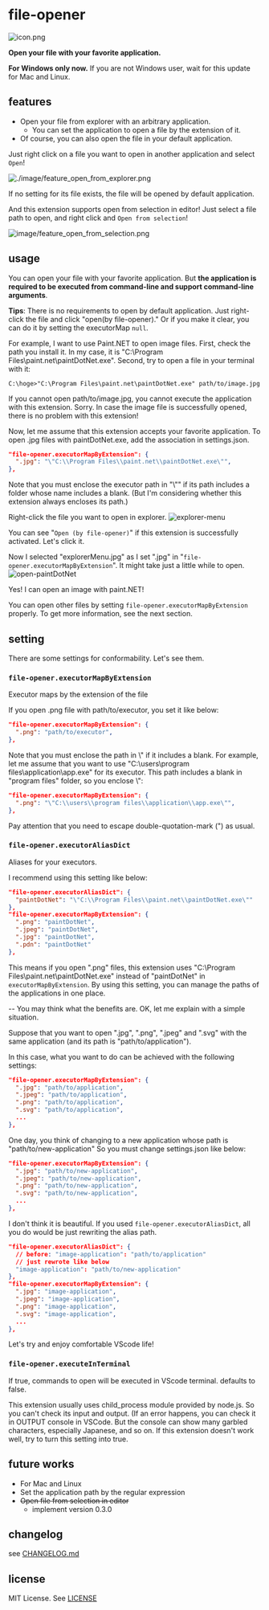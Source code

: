 # file-opener

![icon.png](image/icon.png)

**Open your file with your favorite application.**

**For Windows only now.** 
If you are not Windows user, wait for this update for Mac and Linux.

## features

- Open your file from explorer with an arbitrary application.
  - You can set the application to open a file by the extension of it.
- Of course, you can also open the file in your default application.

Just right click on a file you want to open in another application and select `Open`!

![./image/feature_open_from_explorer.png](./image/feature_open_from_explorer.png)

If no setting for its file exists, the file will be opened by default application.

And this extension supports open from selection in editor!
Just select a file path to open, and right click and `Open from selection`!

![image/feature_open_from_selection.png](image/feature_open_from_selection.png)

## usage

You can open your file with your favorite application.
But **the application is required to be executed from command-line and support command-line arguments**.


**Tips**:
There is no requirements to open by default application.
Just right-click the file and click "open(by file-opener)."
Or if you make it clear, you can do it by setting the executorMap `null`.


For example, I want to use Paint.NET to open image files.
First, check the path you install it. In my case, it is "C:\Program Files\paint.net\paintDotNet.exe".
Second, try to open a file in your terminal with it:

```
C:\hoge>"C:\Program Files\paint.net\paintDotNet.exe" path/to/image.jpg
```

If you cannot open path/to/image.jpg, you cannot execute the application with this extension. Sorry.
In case the image file is successfully opened, there is no problem with this extension!

Now, let me assume that this extension accepts your favorite application.
To open .jpg files with paintDotNet.exe, add the association in settings.json.

```settings.json
"file-opener.executorMapByExtension": {
  ".jpg": "\"C:\\Program Files\\paint.net\\paintDotNet.exe\"",
},
```

Note that you must enclose the executor path in "\\"" if its path includes a folder whose name includes a blank.
(But I'm considering whether this extension always encloses its path.)

Right-click the file you want to open in explorer.
![explorer-menu](./image/explorerMenu.jpg)

You can see "`Open (by file-opener)`" if this extension is successfully activated.
Let's click it.

Now I selected "explorerMenu.jpg" as I set ".jpg" in "`file-opener.executorMapByExtension`".
It might take just a little while to open.
![open-paintDotNet](./image/open-example.jpg)

Yes! I can open an image with paint.NET!

You can open other files by setting `file-opener.executorMapByExtension` properly. To get more information, see the next section.


## setting

There are some settings for conformability.
Let's see them.

### `file-opener.executorMapByExtension`

Executor maps by the extension of the file

If you open .png file with path/to/executor, you set it like below:

```settings.json
"file-opener.executorMapByExtension": {
  ".png": "path/to/executor",
},
```

Note that you must enclose the path in \\" if it includes a blank.
For example, let me assume that you want to use "C:\\users\\program files\\application\\app.exe" for its executor.
This path includes a blank in "program files" folder, so you enclose \\":

```settings.json
"file-opener.executorMapByExtension": {
  ".png": "\"C:\\users\\program files\\application\\app.exe\"",
},
```

Pay attention that you need to escape double-quotation-mark (") as usual.

### `file-opener.executorAliasDict`

Aliases for your executors.

I recommend using this setting like below:

```settings.json
"file-opener.executorAliasDict": {
  "paintDotNet": "\"C:\\Program Files\\paint.net\\paintDotNet.exe\""
},
"file-opener.executorMapByExtension": {
  ".png": "paintDotNet",
  ".jpeg": "paintDotNet",
  ".jpg": "paintDotNet",
  ".pdn": "paintDotNet"
},
```

This means if you open ".png" files, this extension uses "C:\\Program Files\\paint.net\\paintDotNet.exe" instead of "paintDotNet" in `executorMapByExtension`.
By using this setting, you can manage the paths of the applications in one place.

-- You may think what the benefits are.
OK, let me explain with a simple situation.

Suppose that you want to open ".jpg", ".png", ".jpeg" and ".svg" with the same application (and its path is "path/to/application").

In this case, what you want to do can be achieved with the following settings:

```settings.json
"file-opener.executorMapByExtension": {
  ".jpg": "path/to/application",
  ".jpeg": "path/to/application",
  ".png": "path/to/application",
  ".svg": "path/to/application",
  ...
},
```

One day, you think of changing to a new application whose path is "path/to/new-application"
So you must change settings.json like below:

```settings.json
"file-opener.executorMapByExtension": {
  ".jpg": "path/to/new-application",
  ".jpeg": "path/to/new-application",
  ".png": "path/to/new-application",
  ".svg": "path/to/new-application",
  ...
},
```

I don't think it is beautiful.
If you used `file-opener.executorAliasDict`, all you do would be just rewriting the alias path.
```settings.json
"file-opener.executorAliasDict": {
  // before: "image-application": "path/to/application"
  // just rewrote like below
  "image-application": "path/to/new-application"
},
"file-opener.executorMapByExtension": {
  ".jpg": "image-application",
  ".jpeg": "image-application",
  ".png": "image-application",
  ".svg": "image-application",
  ...
},
```

Let's try and enjoy comfortable VScode life!

### `file-opener.executeInTerminal`

If true, commands to open will be executed in VScode terminal.
defaults to false.

This extension usually uses child_process module provided by node.js.
So you can't check its input and output.
(If an error happens, you can check it in OUTPUT console in VSCode. But the console can show many garbled characters, especially Japanese, and so on.
If this extension doesn't work well, try to turn this setting into true.

## future works

- For Mac and Linux
- Set the application path by the regular expression
- ~~Open file from selection in editor~~
  - implement version 0.3.0

## changelog

see [CHANGELOG.md](./CHANGELOG.md)

## license

MIT License. See [LICENSE](LICENSE)
